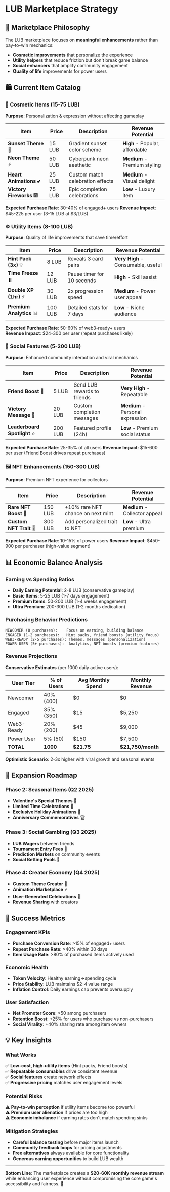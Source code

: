 # LUB Marketplace Strategy

## 🎯 **Marketplace Philosophy**

The LUB marketplace focuses on **meaningful enhancements** rather than pay-to-win mechanics:
- **Cosmetic improvements** that personalize the experience
- **Utility helpers** that reduce friction but don't break game balance  
- **Social enhancers** that amplify community engagement
- **Quality of life** improvements for power users

## 🛍️ **Current Item Catalog**

### **🎨 Cosmetic Items** (15-75 LUB)
**Purpose**: Personalization & expression without affecting gameplay

| Item | Price | Description | Revenue Potential |
|------|-------|-------------|-------------------|
| **Sunset Theme** 🌅 | 15 LUB | Gradient sunset color scheme | **High** - Popular, affordable |
| **Neon Theme** ⚡ | 50 LUB | Cyberpunk neon aesthetic | **Medium** - Premium styling |
| **Heart Animations** 💕 | 25 LUB | Custom match celebration effects | **Medium** - Visual delight |
| **Victory Fireworks** 🎆 | 75 LUB | Epic completion celebrations | **Low** - Luxury item |

**Expected Purchase Rate**: 30-40% of engaged+ users
**Revenue Impact**: $45-225 per user (3-15 LUB at $3/LUB)

### **⚙️ Utility Items** (8-100 LUB)
**Purpose**: Quality of life improvements that save time/effort

| Item | Price | Description | Revenue Potential |
|------|-------|-------------|-------------------|
| **Hint Pack (3x)** 💡 | 8 LUB | Reveals 3 card pairs | **Very High** - Consumable, useful |
| **Time Freeze** ⏸️ | 12 LUB | Pause timer for 10 seconds | **High** - Skill assist |
| **Double XP (1hr)** ⚡ | 30 LUB | 2x progression speed | **Medium** - Power user appeal |
| **Premium Analytics** 📊 | 100 LUB | Detailed stats for 7 days | **Low** - Niche audience |

**Expected Purchase Rate**: 50-60% of web3-ready+ users  
**Revenue Impact**: $24-300 per user (repeat purchases likely)

### **👥 Social Features** (5-200 LUB)
**Purpose**: Enhanced community interaction and viral mechanics

| Item | Price | Description | Revenue Potential |
|------|-------|-------------|-------------------|
| **Friend Boost** 🚀 | 5 LUB | Send LUB rewards to friends | **Very High** - Repeatable |
| **Victory Message** 💬 | 20 LUB | Custom completion messages | **Medium** - Personal expression |
| **Leaderboard Spotlight** ⭐ | 200 LUB | Featured profile (24h) | **Low** - Premium social status |

**Expected Purchase Rate**: 25-35% of all users
**Revenue Impact**: $15-600 per user (Friend Boost drives repeat purchases)

### **🖼️ NFT Enhancements** (150-300 LUB)
**Purpose**: Premium NFT experience for collectors

| Item | Price | Description | Revenue Potential |
|------|-------|-------------|-------------------|
| **Rare NFT Boost** 🎲 | 150 LUB | +10% rare NFT chance on next mint | **Medium** - Collector appeal |
| **Custom NFT Trait** 🎨 | 300 LUB | Add personalized trait to NFT | **Low** - Ultra premium |

**Expected Purchase Rate**: 10-15% of power users
**Revenue Impact**: $450-900 per purchaser (high-value segment)

## 📊 **Economic Balance Analysis**

### **Earning vs Spending Ratios**
- **Daily Earning Potential**: 2-8 LUB (conservative gameplay)
- **Basic Items**: 5-25 LUB (1-7 days engagement)
- **Premium Items**: 50-200 LUB (1-4 weeks engagement)
- **Ultra Premium**: 200-300 LUB (1-2 months dedication)

### **Purchasing Behavior Predictions**
```
NEWCOMER (0 purchases):    Focus on earning, building balance
ENGAGED (1-2 purchases):   Hint packs, friend boosts (utility focus)
WEB3-READY (2-5 purchases): Themes, messages (personalization)
POWER-USER (5+ purchases):  Analytics, NFT boosts (premium features)
```

### **Revenue Projections**
**Conservative Estimates** (per 1000 daily active users):

| User Tier | % of Users | Avg Monthly Spend | Monthly Revenue |
|-----------|-----------|-------------------|-----------------|
| Newcomer | 40% (400) | $0 | $0 |
| Engaged | 35% (350) | $15 | $5,250 |
| Web3-Ready | 20% (200) | $45 | $9,000 |
| Power User | 5% (50) | $150 | $7,500 |
| **TOTAL** | **1000** | **$21.75** | **$21,750/month** |

**Optimistic Scenario**: 2-3x higher with viral growth and seasonal events

## 🚀 **Expansion Roadmap**

### **Phase 2: Seasonal Items** (Q2 2025)
- **Valentine's Special Themes** 💝
- **Limited Time Celebrations** 🎉  
- **Exclusive Holiday Animations** 🎄
- **Anniversary Commemoratives** 🏆

### **Phase 3: Social Gambling** (Q3 2025)
- **LUB Wagers** between friends
- **Tournament Entry Fees** 🏅
- **Prediction Markets** on community events
- **Social Betting Pools** 🎰

### **Phase 4: Creator Economy** (Q4 2025)
- **Custom Theme Creator** 🎨
- **Animation Marketplace** ⚡
- **User-Generated Celebrations** 🎊
- **Revenue Sharing** with creators

## 🎯 **Success Metrics**

### **Engagement KPIs**
- **Purchase Conversion Rate**: >15% of engaged+ users
- **Repeat Purchase Rate**: >40% within 30 days
- **Item Usage Rate**: >80% of purchased items actively used

### **Economic Health**
- **Token Velocity**: Healthy earning→spending cycle
- **Price Stability**: LUB maintains $2-4 value range
- **Inflation Control**: Daily earnings cap prevents oversupply

### **User Satisfaction**
- **Net Promoter Score**: >50 among purchasers
- **Retention Boost**: +25% for users who purchase vs non-purchasers
- **Social Virality**: +40% sharing rate among item owners

## 💡 **Key Insights**

### **What Works**
✅ **Low-cost, high-utility items** (Hint packs, Friend boosts)  
✅ **Repeatable consumables** drive consistent revenue  
✅ **Social features** create network effects  
✅ **Progressive pricing** matches user engagement levels  

### **Potential Risks**
⚠️ **Pay-to-win perception** if utility items become too powerful  
⚠️ **Premium user alienation** if prices are too high  
⚠️ **Economic imbalance** if earning rates don't match spending sinks  

### **Mitigation Strategies**
- **Careful balance testing** before major items launch
- **Community feedback loops** for pricing adjustments  
- **Free alternatives** always available for core functionality
- **Generous earning opportunities** to build LUB wealth

---

**Bottom Line**: The marketplace creates a **$20-60K monthly revenue stream** while enhancing user experience without compromising the core game's accessibility and fairness. 🎯
